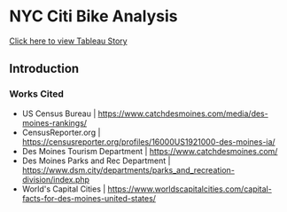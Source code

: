 # NYC Citi Bike Analysis

[Click here to view Tableau Story](https://public.tableau.com/profile/evan.goodwin#!/vizhome/Challenge_15921091789030/Challenge?publish=yes)

## Introduction



### Works Cited
- US Census Bureau | https://www.catchdesmoines.com/media/des-moines-rankings/
- CensusReporter.org | https://censusreporter.org/profiles/16000US1921000-des-moines-ia/
- Des Moines Tourism Department | https://www.catchdesmoines.com/
- Des Moines Parks and Rec Department | https://www.dsm.city/departments/parks_and_recreation-division/index.php
- World's Capital Cities | https://www.worldscapitalcities.com/capital-facts-for-des-moines-united-states/
